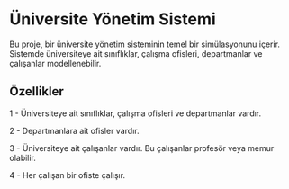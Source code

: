 # Üniversite Yönetim Sistemi

Bu proje, bir üniversite yönetim sisteminin temel bir simülasyonunu içerir. Sistemde üniversiteye ait sınıflıklar, çalışma ofisleri, departmanlar ve çalışanlar modellenebilir.

## Özellikler

1 - Üniversiteye ait sınıflıklar, çalışma ofisleri ve departmanlar vardır.

2 - Departmanlara ait ofisler vardır.

3 - Üniversiteye ait çalışanlar vardır. Bu çalışanlar profesör veya memur olabilir.

4 - Her çalışan bir ofiste çalışır.